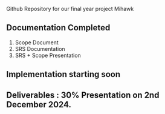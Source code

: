 Github Repository for our final year project Mihawk

## Documentation Completed
1. Scope Document
2. SRS Documentation
3. SRS + Scope Presentation

## Implementation starting soon

## Deliverables : 30% Presentation on 2nd December 2024.